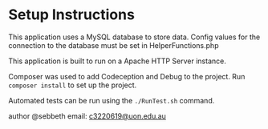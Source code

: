 # Setup Instructions

This application uses a MySQL database to store data.
Config values for the connection to the database must be set in HelperFunctions.php

This application is built to run on a Apache HTTP Server instance.

Composer was used to add Codeception and Debug to the project.
Run `composer install` to set up the project.

Automated tests can be run using the `./RunTest.sh` command.

author @sebbeth
email: c3220619@uon.edu.au
